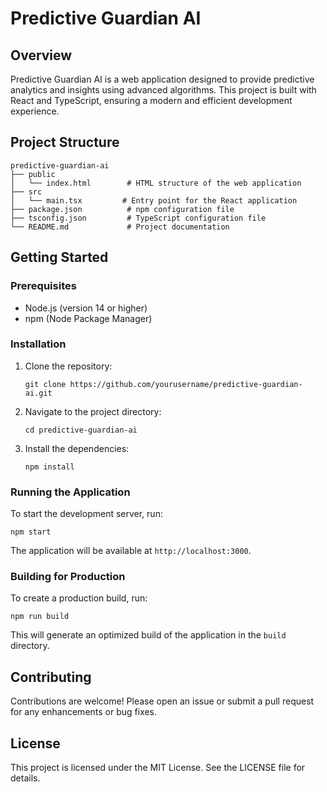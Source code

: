 # Predictive Guardian AI

## Overview
Predictive Guardian AI is a web application designed to provide predictive analytics and insights using advanced algorithms. This project is built with React and TypeScript, ensuring a modern and efficient development experience.

## Project Structure
```
predictive-guardian-ai
├── public
│   └── index.html        # HTML structure of the web application
├── src
│   └── main.tsx         # Entry point for the React application
├── package.json          # npm configuration file
├── tsconfig.json         # TypeScript configuration file
└── README.md             # Project documentation
```

## Getting Started

### Prerequisites
- Node.js (version 14 or higher)
- npm (Node Package Manager)

### Installation
1. Clone the repository:
   ```
   git clone https://github.com/yourusername/predictive-guardian-ai.git
   ```
2. Navigate to the project directory:
   ```
   cd predictive-guardian-ai
   ```
3. Install the dependencies:
   ```
   npm install
   ```

### Running the Application
To start the development server, run:
```
npm start
```
The application will be available at `http://localhost:3000`.

### Building for Production
To create a production build, run:
```
npm run build
```
This will generate an optimized build of the application in the `build` directory.

## Contributing
Contributions are welcome! Please open an issue or submit a pull request for any enhancements or bug fixes.

## License
This project is licensed under the MIT License. See the LICENSE file for details.